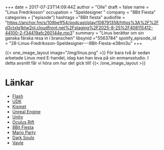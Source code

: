 +++
date = 2017-07-23T14:09:44Z
author = "Olle"
draft = false
name = "Linus Fredriksson"
occupation = "Speldesigner "
company = "8Bit Fiesta"
categories = ["episode"]
hashtags ="8Bit fiesta"
audiofile = "https://anchor.fm/s/109be1f54/podcast/play/108791358/https%3A%2F%2Fd3ctxlq1ktw2nl.cloudfront.net%2Fstaging%2F2025-8-25%2F408115412-44100-2-f34419afc260144e.mp3"
summary = "Linus berättar om sin ganska färska resa in i branschen"
libsynid ="5563784"
spotify_episode_id = "28-Linus-Fredriksson-Speldesigner---8Bit-Fiesta-e38mi3u"
+++

{{< one_image_layout image="/img/linus.png" >}}
För bara två år sedan arbetade Linus med E-handel, idag kan han leva på
sin enmansstudio. I detta avsnitt får vi höra om hur det gick till!
{{< /one_image_layout >}}


# Länkar
* [Flash](https://en.wikipedia.org/wiki/Adobe_Flash)
* [UDK](https://en.wikipedia.org/wiki/Unreal_Engine#Unreal_Development_Kit)
* [Kismet](https://docs.unrealengine.com/udk/Three/KismetUserGuide.html)
* [Unreal Engine](https://www.unrealengine.com/what-is-unreal-engine-4)
* [Unity](https://unity3d.com/)
* [Oculus Rift](https://www.oculus.com/rift/)
* [8Bit Fiesta](https://www.youtube.com/watch?v=qFf6BZUPwJg)
* [Mario Party](https://www.youtube.com/watch?v=L69Z39bgdU4)
* [Dark Souls](https://www.youtube.com/watch?v=9IbPrk-yuts)
* [Vavle](http://www.valvesoftware.com/)
